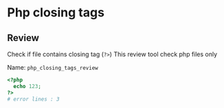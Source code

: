 # Php closing tags

## Review
  Check if file contains closing tag (`?>`)
  This review tool check php files only

  Name: `php_closing_tags_review`
  ```php
  <?php
    echo 123;
  ?>
  # error lines : 3
  ```
  
